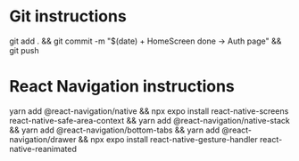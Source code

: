 # Git instructions

git add . && git commit -m "$(date) + HomeScreen done -> Auth page" && git push

# React Navigation instructions

yarn add @react-navigation/native && npx expo install react-native-screens react-native-safe-area-context && yarn add @react-navigation/native-stack && yarn add @react-navigation/bottom-tabs && yarn add @react-navigation/drawer && npx expo install react-native-gesture-handler react-native-reanimated
